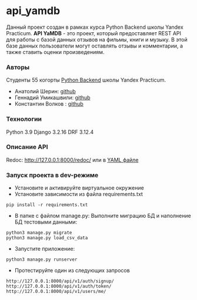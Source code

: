 # api_yamdb
Данный проект создан в рамках курса Python Backend школы Yandex Practicum.
**API YaMDB** - это проект, который предоставляет REST API для работы с базой данных отзывов на фильмы, книги и музыку. В этой базе данных пользователи могут оставлять отзывы и комментарии, а также ставить оценки произведениям.

### Авторы
Студенты 55 когорты [Python Backend](https://practicum.yandex.ru/profile/backend-developer/) школы Yandex Practicum.
- Анатолий Шерин: [github](https://github.com/AnatoliyPracticum)
- Геннадий Умикашвили: [github](https://github.com/Gennady-Umikashvili)
- Константин Волков : [github](https://github.com/tr202)

### Технологии
Python 3.9
Django 3.2.16
DRF 3.12.4

### Описание API
Redoc: http://127.0.0.1:8000/redoc/
или в [YAML файле](https://github.com/tr202/api_yamdb/blob/4d01d088f4191888bf62c20965f0f797a6285cf3/api_yamdb/static/redoc.yaml)

### Запуск проекта в dev-режиме
- Установите и активируйте виртуальное окружение
- Установите зависимости из файла requirements.txt
```
pip install -r requirements.txt
``` 
- В папке с файлом manage.py:
Выполните миграцию БД и наполнение БД тестовыми данными:
```
python3 manage.py migrate
python3 manage.py load_csv_data
```
- Запустите приложение:
```
python3 manage.py runserver
```

- Протестируйте один из следующих запросов
```
http://127.0.0.1:8000/api/v1/auth/signup/
http://127.0.0.1:8000/api/v1/auth/token/
http://127.0.0.1:8000/api/v1/users/me/
```
